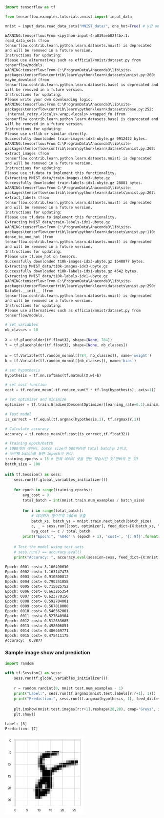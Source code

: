 

```python
import tensorflow as tf
```


```python
from tensorflow.examples.tutorials.mnist import input_data
```


```python
mnist = input_data.read_data_sets("MNIST_data/", one_hot=True) # y값 one-hot으로 바꿔주기
```

    WARNING:tensorflow:From <ipython-input-4-a839aeb82f4b>:1: read_data_sets (from tensorflow.contrib.learn.python.learn.datasets.mnist) is deprecated and will be removed in a future version.
    Instructions for updating:
    Please use alternatives such as official/mnist/dataset.py from tensorflow/models.
    WARNING:tensorflow:From C:\ProgramData\Anaconda3\lib\site-packages\tensorflow\contrib\learn\python\learn\datasets\mnist.py:260: maybe_download (from tensorflow.contrib.learn.python.learn.datasets.base) is deprecated and will be removed in a future version.
    Instructions for updating:
    Please write your own downloading logic.
    WARNING:tensorflow:From C:\ProgramData\Anaconda3\lib\site-packages\tensorflow\contrib\learn\python\learn\datasets\base.py:252: _internal_retry.<locals>.wrap.<locals>.wrapped_fn (from tensorflow.contrib.learn.python.learn.datasets.base) is deprecated and will be removed in a future version.
    Instructions for updating:
    Please use urllib or similar directly.
    Successfully downloaded train-images-idx3-ubyte.gz 9912422 bytes.
    WARNING:tensorflow:From C:\ProgramData\Anaconda3\lib\site-packages\tensorflow\contrib\learn\python\learn\datasets\mnist.py:262: extract_images (from tensorflow.contrib.learn.python.learn.datasets.mnist) is deprecated and will be removed in a future version.
    Instructions for updating:
    Please use tf.data to implement this functionality.
    Extracting MNIST_data/train-images-idx3-ubyte.gz
    Successfully downloaded train-labels-idx1-ubyte.gz 28881 bytes.
    WARNING:tensorflow:From C:\ProgramData\Anaconda3\lib\site-packages\tensorflow\contrib\learn\python\learn\datasets\mnist.py:267: extract_labels (from tensorflow.contrib.learn.python.learn.datasets.mnist) is deprecated and will be removed in a future version.
    Instructions for updating:
    Please use tf.data to implement this functionality.
    Extracting MNIST_data/train-labels-idx1-ubyte.gz
    WARNING:tensorflow:From C:\ProgramData\Anaconda3\lib\site-packages\tensorflow\contrib\learn\python\learn\datasets\mnist.py:110: dense_to_one_hot (from tensorflow.contrib.learn.python.learn.datasets.mnist) is deprecated and will be removed in a future version.
    Instructions for updating:
    Please use tf.one_hot on tensors.
    Successfully downloaded t10k-images-idx3-ubyte.gz 1648877 bytes.
    Extracting MNIST_data/t10k-images-idx3-ubyte.gz
    Successfully downloaded t10k-labels-idx1-ubyte.gz 4542 bytes.
    Extracting MNIST_data/t10k-labels-idx1-ubyte.gz
    WARNING:tensorflow:From C:\ProgramData\Anaconda3\lib\site-packages\tensorflow\contrib\learn\python\learn\datasets\mnist.py:290: DataSet.__init__ (from tensorflow.contrib.learn.python.learn.datasets.mnist) is deprecated and will be removed in a future version.
    Instructions for updating:
    Please use alternatives such as official/mnist/dataset.py from tensorflow/models.
    


```python
# set variables 
nb_classes = 10

X = tf.placeholder(tf.float32, shape=[None, 784])
Y = tf.placeholder(tf.float32, shape=[None, nb_classes])

w = tf.Variable(tf.random_normal([784, nb_classes]), name='weight')
b = tf.Variable(tf.random_normal([nb_classes]), name='bias')
```


```python
# set hypothesis
hypothesis = tf.nn.softmax(tf.matmul(X,w)+b)
```


```python
# set cost function
cost = tf.reduce_mean(-tf.reduce_sum(Y * tf.log(hypothesis), axis=1))
```


```python
# set optimizer and minimize
optimizer = tf.train.GradientDescentOptimizer(learning_rate=0.1).minimize(cost)
```


```python
# Test model
is_correct = tf.equal(tf.argmax(hypothesis,1), tf.argmax(Y,1))
```


```python
# Calculate accuracy
accuracy = tf.reduce_mean(tf.cast(is_correct,tf.float32))
```


```python
# Training epoch/batch
# 1000개의 데이터, batch size가 500이라면 total batch는 2이고, 
# 두번째 batch를 돌면 1epoch가 된다,
training_epochs = 15 # 전체 데이터 셋을 한번 학습시킨 것(한바퀴 돈 것)
batch_size = 100

with tf.Session() as sess:
    sess.run(tf.global_variables_initializer())
    
    for epoch in range(training_epochs):
        avg_cost = 0
        total_batch = int(mnist.train.num_examples / batch_size)
        
        for i in range(total_batch):
            # 데이터가 많으므로 100씩 호출
            batch_xs, batch_ys = mnist.train.next_batch(batch_size)
            c, _ = sess.run([cost, optimizer], feed_dict={X:batch_xs, Y:batch_ys})
            avg_cost += c / total_batch
        print("Epoch:", '%04d' % (epoch + 1), 'cost=', '{:.9f}'.format(avg_cost))
    
    # Test the model using test sets
    # sess.run() == accuracy.eval()
    print("Accuracy: ", accuracy.eval(session=sess, feed_dict={X:mnist.test.images, Y:mnist.test.labels}))
```

    Epoch: 0001 cost= 3.106490630
    Epoch: 0002 cost= 1.163147473
    Epoch: 0003 cost= 0.910800812
    Epoch: 0004 cost= 0.790241858
    Epoch: 0005 cost= 0.715625752
    Epoch: 0006 cost= 0.663265354
    Epoch: 0007 cost= 0.623770156
    Epoch: 0008 cost= 0.592704001
    Epoch: 0009 cost= 0.567818008
    Epoch: 0010 cost= 0.546562001
    Epoch: 0011 cost= 0.527640904
    Epoch: 0012 cost= 0.512633685
    Epoch: 0013 cost= 0.498606851
    Epoch: 0014 cost= 0.486469771
    Epoch: 0015 cost= 0.475411175
    Accuracy:  0.8877
    

### Sample image show and prediction


```python
import random
```


```python
with tf.Session() as sess:
    sess.run(tf.global_variables_initializer())

    r = random.randint(0, mnist.test.num_examples - 1)
    print("Label:", sess.run(tf.argmax(mnist.test.labels[r:r+1], 1)))
    print("Prediction:", sess.run(tf.argmax(hypothesis, 1), feed_dict={X: mnist.test.images[r:r+1]}))

    plt.imshow(mnist.test.images[r:r+1].reshape(28,28), cmap='Greys', interpolation='nearest')
    plt.show()
```

    Label: [8]
    Prediction: [7]
    


![png](lab-07-1-MNIST_files/lab-07-1-MNIST_12_1.png)

